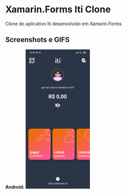 # Xamarin.Forms Iti Clone

Clone do aplicativo Iti desenvolvido em Xamarin.Forms

## Screenshots e GIFS
**Android:**
<img src="/art/Android/home_1.jpg" width="200">

